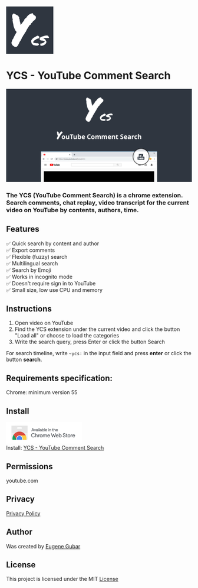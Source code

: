 [![YCS - logo](images/logo-ycs-128.png)](https://chrome.google.com/webstore/detail/pmfhcilikeembgbiadjiojgfgcfbcoaa)

# YCS - YouTube Comment Search

[<img src="images/YCS%20-%201280%20x%20640.jpg" alt="YouTube Comment Search" width="1280"/>](https://chrome.google.com/webstore/detail/pmfhcilikeembgbiadjiojgfgcfbcoaa)

### The YCS (YouTube Comment Search) is a chrome extension.<br> Search comments, chat replay, video transcript for the current video on YouTube by contents, authors, time.
## Features
✅ Quick search by content and author <br>
✅ Export comments <br>
✅ Flexible (fuzzy) search <br>
✅ Multilingual search <br>
✅ Search by Emoji <br>
✅ Works in incognito mode <br>
✅ Doesn't require sign in to YouTube <br>
✅ Small size, low use CPU and memory

## Instructions

1) Open video on YouTube
2) Find the YCS extension under the current video and click the button "Load all" or choose to load the categories
3) Write the search query, press Enter or click the button Search

For search timeline, write `~ycs:` in the input field and press **enter** or click the button **search**.

## Requirements specification:
Chrome: minimum version 55

## Install
[![Chrome Web Store](images/ChromeWebStore_Badge_v2_206x58.png)](https://chrome.google.com/webstore/detail/pmfhcilikeembgbiadjiojgfgcfbcoaa)\
Install: [YCS - YouTube Comment Search](https://chrome.google.com/webstore/detail/pmfhcilikeembgbiadjiojgfgcfbcoaa)

## Permissions
youtube.com

## Privacy
[Privacy Policy](agreements/Privacy-Policy.txt)

## Author
Was created by [Eugene Gubar](https://github.com/Eugene-Gubar)

## License
This project is licensed under the MIT [License](LICENSE)